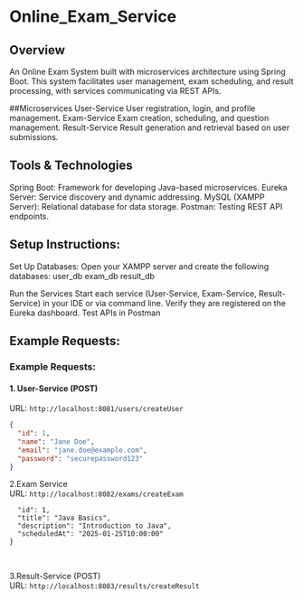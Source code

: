# Online_Exam_Service

## Overview
An Online Exam System built with microservices architecture using Spring Boot. This system facilitates user management, exam scheduling, and result processing, with services communicating via REST APIs.

##Microservices
User-Service
User registration, login, and profile management.
Exam-Service
Exam creation, scheduling, and question management.
Result-Service
Result generation and retrieval based on user submissions.

## Tools & Technologies
Spring Boot: Framework for developing Java-based microservices.
Eureka Server: Service discovery and dynamic addressing.
MySQL (XAMPP Server): Relational database for data storage.
Postman: Testing REST API endpoints.

## Setup Instructions:
Set Up Databases:
Open your XAMPP server and create the following databases:
user_db
exam_db
result_db

Run the Services
Start each service (User-Service, Exam-Service, Result-Service) in your IDE or via command line.
Verify they are registered on the Eureka dashboard.
Test APIs in Postman

## Example Requests:
### Example Requests:

#### 1. User-Service (POST)
URL: `http://localhost:8081/users/createUser`

```json
{
  "id": 1,
  "name": "Jane Doe",
  "email": "jane.doe@example.com",
  "password": "securepassword123"
}
```

2.Exam Service
<br>
URL: `http://localhost:8082/exams/createExam  `
<br>
```json{ 
  "id": 1, 
  "title": "Java Basics", 
  "description": "Introduction to Java", 
  "scheduledAt": "2025-01-25T10:00:00" 
}
```
<br>

3.Result-Service (POST)
<br>
URL: `http://localhost:8083/results/createResult `
<br>
